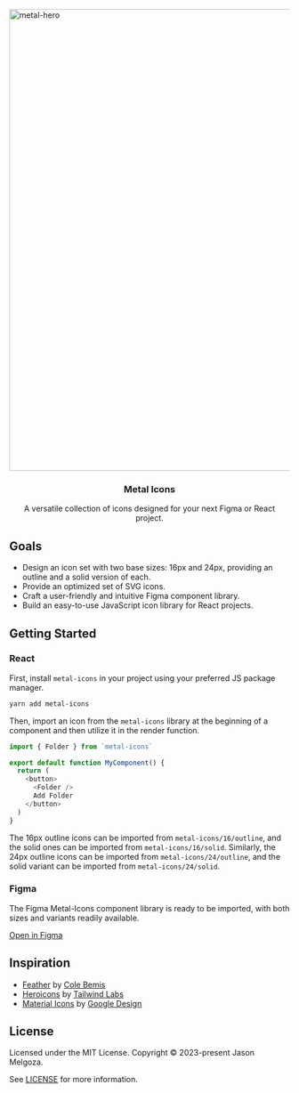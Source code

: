 <img width="830" alt="metal-hero" src="https://github.com/jasonmelgoza/metal-icons/assets/89980/ea6a51fc-e999-4427-b074-d9df321ca48c">

<h3 align="center">Metal Icons</h3>

<p align="center">
  A versatile collection of icons designed for your next Figma or React project.
</p>

## Goals

- Design an icon set with two base sizes: 16px and 24px, providing an outline and a solid version of each.
- Provide an optimized set of SVG icons.
- Craft a user-friendly and intuitive Figma component library.
- Build an easy-to-use JavaScript icon library for React projects.

## Getting Started

### React

First, install `metal-icons` in your project using your preferred JS package manager. 

```bash
yarn add metal-icons
```

Then, import an icon from the `metal-icons` library at the beginning of a component and then utilize it in the render function.

```javascript
import { Folder } from `metal-icons`

export default function MyComponent() {
  return (
    <button>
      <Folder />
      Add Folder
    </button>
  )
}
```

The 16px outline icons can be imported from `metal-icons/16/outline`, and the solid ones can be imported from `metal-icons/16/solid`. Similarly, the 24px outline icons can be imported from `metal-icons/24/outline`, and the solid variant can be imported from `metal-icons/24/solid`.


### Figma

The Figma Metal-Icons component library is ready to be imported, with both sizes and variants readily available.

[Open in Figma](https://www.figma.com/community/file/1275692756020345515/Metal-Icons)

## Inspiration

- [Feather](https://feathericons.com/) by [Cole Bemis](https://github.com/colebemis)
- [Heroicons](https://heroicons.com/) by [Tailwind Labs](https://github.com/tailwindlabs)
- [Material Icons](https://fonts.google.com/icons) by [Google Design](https://design.google/)

## License

Licensed under the MIT License. Copyright © 2023-present Jason Melgoza.

See [LICENSE](./LICENSE) for more information.
